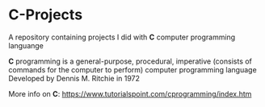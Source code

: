 # C-Projects
A repository containing projects I did with **C** computer programming languange

**C** programming is a general-purpose, procedural, imperative (consists of commands for the computer to perform) computer programming language
Developed by Dennis M. Ritchie in 1972

More info on **C**: <https://www.tutorialspoint.com/cprogramming/index.htm>
